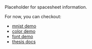 Placeholder for spacesheet information.

For now, you can checkout:

 * [mnist demo](http://bryanlohjy.gitlab.io/font-spreadsheet/mnist.html)
 * [color demo](http://bryanlohjy.gitlab.io/font-spreadsheet/colours.html)
 * [font demo](http://bryanlohjy.gitlab.io/font-spreadsheet/)
 * [thesis docs](https://gitlab.com/bryanlohjy/spacesheets-mdi-eval)
